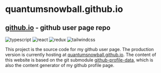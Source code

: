 # quantumsnowball.github.io

## [github.io](https://github.com/quantumsnowball/quantumsnowball.github.io) - github user page repo
  ![typescript](https://img.shields.io/badge/typescript-white?logo=typescript) ![react](https://img.shields.io/badge/react-white?logo=react) ![redux](https://img.shields.io/badge/redux-white?logo=redux&logoColor=black) ![tailwindcss](https://img.shields.io/badge/tailwindcss-white?logo=tailwindcss)
  
  This project is the source code for my github user page. The production version is currently hosting at [quantumsnowball.github.io](https://quantumsnowball.github.io). The content of this website is based on the git submodule [github-profile-data](https://github.com/quantumsnowball/github-profile-data), which is also the content generator of my github profile page.
